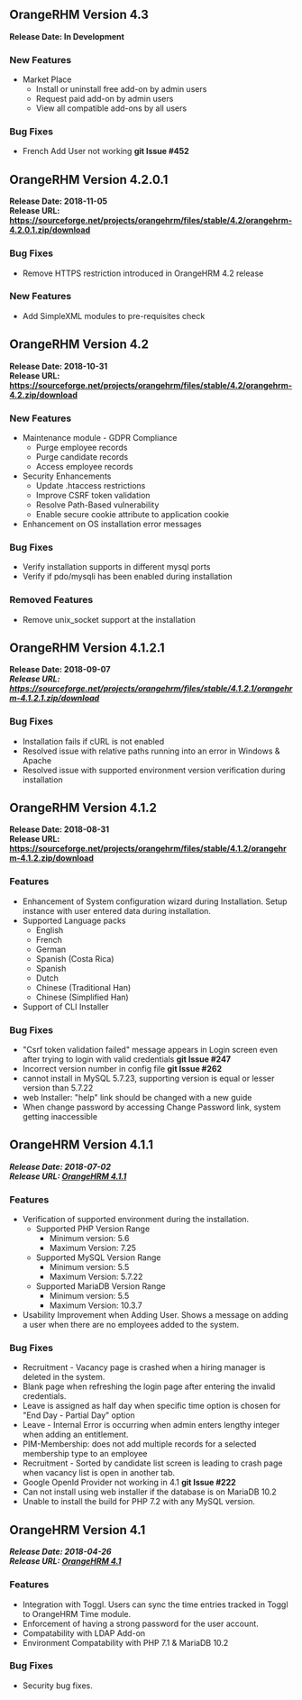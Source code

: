 ## OrangeRHM Version 4.3
**Release Date: In Development** <br>

### New Features
* Market Place
   * Install or uninstall free add-on by admin users
   * Request paid add-on by admin users
   * View all compatible add-ons by all users
### Bug Fixes
   * French Add User not working <b> git Issue #452 </b>

## OrangeRHM Version 4.2.0.1
**Release Date: 2018-11-05** <br>
**Release URL: https://sourceforge.net/projects/orangehrm/files/stable/4.2/orangehrm-4.2.0.1.zip/download**
### Bug Fixes
* Remove HTTPS restriction introduced in OrangeHRM 4.2 release
### New Features
* Add SimpleXML modules to pre-requisites check

## OrangeRHM Version 4.2
**Release Date: 2018-10-31** <br>
**Release URL: https://sourceforge.net/projects/orangehrm/files/stable/4.2/orangehrm-4.2.zip/download**
### New Features
* Maintenance module - GDPR Compliance
   * Purge employee records
   * Purge candidate records
   * Access employee records
* Security Enhancements
   * Update .htaccess restrictions
   * Improve CSRF token validation
   * Resolve Path-Based vulnerability
   * Enable secure cookie attribute to application cookie
* Enhancement on OS installation error messages
### Bug Fixes
* Verify installation supports in different mysql ports
* Verify if pdo/mysqli has been enabled during installation
### Removed Features
* Remove unix_socket support at the installation
## OrangeRHM Version 4.1.2.1
**Release Date: 2018-09-07** <br>
**_Release URL:   https://sourceforge.net/projects/orangehrm/files/stable/4.1.2.1/orangehrm-4.1.2.1.zip/download_**
### Bug Fixes
* Installation fails if cURL is not enabled 
* Resolved issue with relative paths running into an error in Windows & Apache
* Resolved issue with supported environment version verification during installation

## OrangeRHM Version 4.1.2
**Release Date: 2018-08-31** <br>
**Release URL: https://sourceforge.net/projects/orangehrm/files/stable/4.1.2/orangehrm-4.1.2.zip/download**
### Features
* Enhancement of System configuration wizard during Installation. Setup instance with user entered data during installation.
* Supported Language packs 
   * English
   * French
   * German
   * Spanish (Costa Rica)
   * Spanish
   * Dutch
   * Chinese (Traditional Han)
   * Chinese (Simplified Han)
* Support of CLI Installer

### Bug Fixes
* "Csrf token validation failed" message appears in Login screen even after trying to login with valid credentials <b> git Issue #247 </b>
* Incorrect version number in config file <b> git Issue #262 </b>
* cannot install in MySQL 5.7.23, supporting version is equal or lesser version than 5.7.22
* web Installer: "help" link should be changed with a new guide
* When change password by accessing Change Password link, system getting inaccessible

## OrangeHRM Version 4.1.1
_**Release Date: 2018-07-02**_ <br>
**_Release URL: [OrangeHRM 4.1.1](https://sourceforge.net/projects/orangehrm/files/stable/4.1.1/orangehrm-4.1.1.zip/download)_**
### Features
* Verification of supported environment during the installation.
   * Supported PHP Version Range
       * Minimum version: 5.6
       * Maximum Version: 7.25
   * Supported MySQL Version Range
       * Minimum version: 5.5
       * Maximum Version: 5.7.22
   * Supported MariaDB Version Range
       * Minimum version: 5.5
       * Maximum Version: 10.3.7
* Usability Improvement when Adding User. Shows a message on adding a user when there are no employees added to the system.

###  Bug Fixes
* Recruitment - Vacancy page is crashed when a hiring manager is deleted in the system.
* Blank page when refreshing the login page after entering the invalid credentials.
* Leave is assigned as half day when specific time option is chosen for "End Day - Partial Day" option
* Leave - Internal Error is occurring when admin enters lengthy integer when adding an entitlement.
* PIM-Membership: does not add multiple records for a selected membership type to an employee
* Recruitment - Sorted by candidate list screen is leading to crash page when vacancy list is open in another tab.
* Google OpenId Provider not working in 4.1 <b> git Issue #222 </b>
* Can not install using web installer if the database is on MariaDB 10.2
* Unable to install the build for PHP 7.2 with any MySQL version.


## OrangeHRM Version 4.1
_**Release Date: 2018-04-26**_ <br>
_**Release URL: [OrangeHRM 4.1](https://sourceforge.net/projects/orangehrm/files/stable/4.1/orangehrm-4.1.zip/download)**_
###  Features
* Integration with Toggl. Users can sync the time entries tracked in Toggl to OrangeHRM Time module.
* Enforcement of having a strong password for the user account.
* Compatability with LDAP Add-on
* Environment Compatability with PHP 7.1 & MariaDB 10.2
### Bug Fixes
* Security bug fixes.